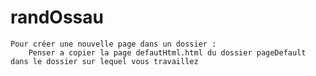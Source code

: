 # randOssau
    Pour créer une nouvelle page dans un dossier :
        Penser a copier la page defautHtml.html du dossier pageDefault dans le dossier sur lequel vous travaillez
